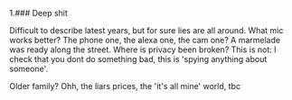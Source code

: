 1.### Deep shit

Difficult to describe latest years, but for sure lies are all around.
What mic works better? The phone one, the alexa one, the cam one? A marmelade was ready along the street. Where is privacy been broken? This is not: I check that you dont do something bad, this is 'spying anything about someone'.

Older family? Ohh, the liars prices, the 'it's all mine' world, tbc
